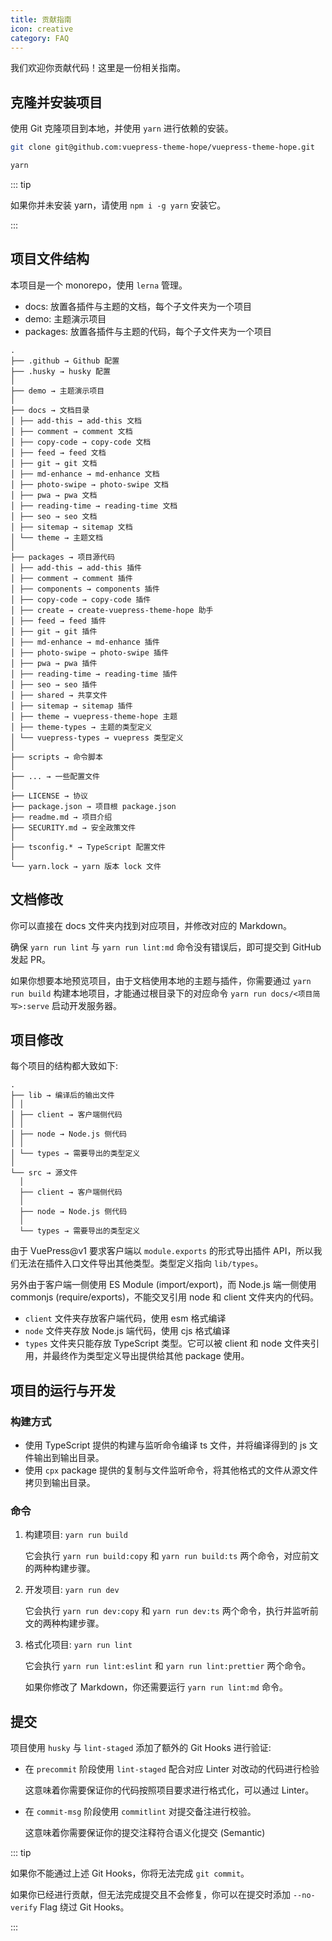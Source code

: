 ```yaml
---
title: 贡献指南
icon: creative
category: FAQ
---
```


我们欢迎你贡献代码！这里是一份相关指南。

<!-- more -->

## 克隆并安装项目

使用 Git 克隆项目到本地，并使用 `yarn` 进行依赖的安装。

```sh
git clone git@github.com:vuepress-theme-hope/vuepress-theme-hope.git

yarn
```

::: tip

如果你并未安装 yarn，请使用 `npm i -g yarn` 安装它。

:::

## 项目文件结构

本项目是一个 monorepo，使用 `lerna` 管理。

- docs: 放置各插件与主题的文档，每个子文件夹为一个项目
- demo: 主题演示项目
- packages: 放置各插件与主题的代码，每个子文件夹为一个项目

```
.
├── .github → Github 配置
├── .husky → husky 配置
│
├── demo → 主题演示项目
│
├── docs → 文档目录
│ ├── add-this → add-this 文档
│ ├── comment → comment 文档
│ ├── copy-code → copy-code 文档
│ ├── feed → feed 文档
│ ├── git → git 文档
│ ├── md-enhance → md-enhance 文档
│ ├── photo-swipe → photo-swipe 文档
│ ├── pwa → pwa 文档
│ ├── reading-time → reading-time 文档
│ ├── seo → seo 文档
│ ├── sitemap → sitemap 文档
│ └── theme → 主题文档
│
├── packages → 项目源代码
│ ├── add-this → add-this 插件
│ ├── comment → comment 插件
│ ├── components → components 插件
│ ├── copy-code → copy-code 插件
│ ├── create → create-vuepress-theme-hope 助手
│ ├── feed → feed 插件
│ ├── git → git 插件
│ ├── md-enhance → md-enhance 插件
│ ├── photo-swipe → photo-swipe 插件
│ ├── pwa → pwa 插件
│ ├── reading-time → reading-time 插件
│ ├── seo → seo 插件
│ ├── shared → 共享文件
│ ├── sitemap → sitemap 插件
│ ├── theme → vuepress-theme-hope 主题
│ ├── theme-types → 主题的类型定义
│ └── vuepress-types → vuepress 类型定义
│
├── scripts → 命令脚本
│
├── ... → 一些配置文件
│
├── LICENSE → 协议
├── package.json → 项目根 package.json
├── readme.md → 项目介绍
├── SECURITY.md → 安全政策文件
│
├── tsconfig.* → TypeScript 配置文件
│
└── yarn.lock → yarn 版本 lock 文件
```

## 文档修改

你可以直接在 docs 文件夹内找到对应项目，并修改对应的 Markdown。

确保 `yarn run lint` 与 `yarn run lint:md` 命令没有错误后，即可提交到 GitHub 发起 PR。

如果你想要本地预览项目，由于文档使用本地的主题与插件，你需要通过 `yarn run build` 构建本地项目，才能通过根目录下的对应命令 `yarn run docs/<项目简写>:serve` 启动开发服务器。

## 项目修改

每个项目的结构都大致如下:

```
.
├── lib → 编译后的输出文件
│ │
│ ├── client → 客户端侧代码
│ │
│ ├── node → Node.js 侧代码
│ │
│ └── types → 需要导出的类型定义
│
└── src → 源文件
  │
  ├── client → 客户端侧代码
  │
  ├── node → Node.js 侧代码
  │
  └── types → 需要导出的类型定义
```

由于 VuePress@v1 要求客户端以 `module.exports` 的形式导出插件 API，所以我们无法在插件入口文件导出其他类型。类型定义指向 `lib/types`。

另外由于客户端一侧使用 ES Module (import/export)，而 Node.js 端一侧使用 commonjs (require/exports)，不能交叉引用 node 和 client 文件夹内的代码。

- `client` 文件夹存放客户端代码，使用 esm 格式编译
- `node` 文件夹存放 Node.js 端代码，使用 cjs 格式编译
- `types` 文件夹只能存放 TypeScript 类型。它可以被 client 和 node 文件夹引用，并最终作为类型定义导出提供给其他 package 使用。

## 项目的运行与开发

### 构建方式

- 使用 TypeScript 提供的构建与监听命令编译 ts 文件，并将编译得到的 js 文件输出到输出目录。
- 使用 `cpx` package 提供的复制与文件监听命令，将其他格式的文件从源文件拷贝到输出目录。

### 命令

1. 构建项目: `yarn run build`

   它会执行 `yarn run build:copy` 和 `yarn run build:ts` 两个命令，对应前文的两种构建步骤。

1. 开发项目: `yarn run dev`

   它会执行 `yarn run dev:copy` 和 `yarn run dev:ts` 两个命令，执行并监听前文的两种构建步骤。

1. 格式化项目: `yarn run lint`

   它会执行 `yarn run lint:eslint` 和 `yarn run lint:prettier` 两个命令。

   如果你修改了 Markdown，你还需要运行 `yarn run lint:md` 命令。

## 提交

项目使用 `husky` 与 `lint-staged` 添加了额外的 Git Hooks 进行验证:

- 在 `precommit` 阶段使用 `lint-staged` 配合对应 Linter 对改动的代码进行检验

  这意味着你需要保证你的代码按照项目要求进行格式化，可以通过 Linter。

- 在 `commit-msg` 阶段使用 `commitlint` 对提交备注进行校验。

  这意味着你需要保证你的提交注释符合语义化提交 (Semantic)

::: tip

如果你不能通过上述 Git Hooks，你将无法完成 `git commit`。

如果你已经进行贡献，但无法完成提交且不会修复，你可以在提交时添加 `--no-verify` Flag 绕过 Git Hooks。

:::
